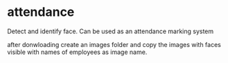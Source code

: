# attendance
Detect and identify face. Can be used as an attendance marking system

after donwloading create an images folder and copy the images with faces visible with names of employees as image name. 
